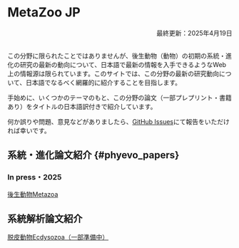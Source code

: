 <h1 id="metazoo_jp">MetaZoo JP</h1>
<div style="text-align: right;">最終更新：2025年4月19日</div><br>

この分野に限られたことではありませんが、後生動物（動物）の初期の系統・進化の研究の最新の動向について、日本語で最新の情報を入手できるようなWeb上の情報源は限られています。このサイトでは、この分野の最新の研究動向について、日本語でなるべく網羅的に紹介することを目指します。

手始めに、いくつかのテーマのもと、この分野の論文（一部プレプリント・書籍あり）をタイトルの日本語訳付きで紹介しています。

何か誤りや問題、意見などがありましたら、[GitHub Issues](https://github.com/MZ9862/metazoo-jp/issues)にて報告をいただければ幸いです。

## 系統・進化論文紹介 {#phyevo_papers}
<h3 id="phyevo_papers_in_press_2025">In press・2025</h3>

[後生動物Metazoa](papers/papers2025metazoa.md)

<h2 id="phyloanalyses_papers">系統解析論文紹介</h2>

[脱皮動物Ecdysozoa（一部準備中）](phylogeneticanalyses/ecdysozoa.md)
